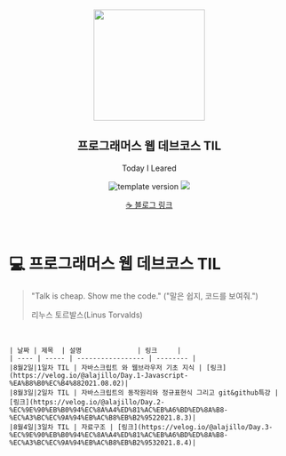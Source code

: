 <br/>
<p align="middle" >
  <img width="200px;" src="./src/images/prgms-logo.png"/>
</p>
<h2 align="middle">프로그래머스 웹 데브코스 TIL</h2>
<p align="middle">Today I Leared</p>
<p align="middle">
  <img src="https://img.shields.io/badge/version-1.0.0-blue?style=flat-square" alt="template version"/>
  <img src="https://img.shields.io/badge/language-md-md.svg?style=flat-square"/>
</p>

<p align="middle">
 <a href="https://velog.io/@alajillo">☕ 블로그 링크</a> 
</p>

<br/>

# 💻 프로그래머스 웹 데브코스 TIL

> "Talk is cheap. Show me the code."
> ("말은 쉽지, 코드를 보여줘.")
>
> 리누스 토르발스(Linus Torvalds)

<br/>

```
| 날짜 | 제목  | 설명              | 링크     |
| ---- | ----- | ----------------- | -------- |
|8월2일|1일차 TIL | 자바스크립트 와 웹브라우저 기초 지식 | [링크](https://velog.io/@alajillo/Day.1-Javascript-%EA%B8%B0%EC%B4%882021.08.02)|
|8월3일|2일차 TIL | 자바스크립트의 동작원리와 정규표현식 그리고 git&github특강 | [링크](https://velog.io/@alajillo/Day.2-%EC%9E%90%EB%B0%94%EC%8A%A4%ED%81%AC%EB%A6%BD%ED%8A%B8-%EC%A3%BC%EC%9A%94%EB%AC%B8%EB%B2%9522021.8.3)|
|8월4일|3일차 TIL | 자료구조 | [링크](https://velog.io/@alajillo/Day.3-%EC%9E%90%EB%B0%94%EC%8A%A4%ED%81%AC%EB%A6%BD%ED%8A%B8-%EC%A3%BC%EC%9A%94%EB%AC%B8%EB%B2%9532021.8.4)|
```
